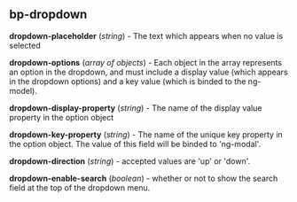 ## bp-dropdown

**dropdown-placeholder** (*string*) - The text which appears when no value is selected

**dropdown-options** (*array of objects*) - Each object in the array represents an option in the dropdown, and must include a display value (which appears in the dropdown options) and a key value (which is binded to the ng-model).

**dropdown-display-property** (*string*) - The name of the display value property in the option object

**dropdown-key-property** (*string*) - The name of the unique key property in the option object. The value of this field will be binded to 'ng-modal'.

**dropdown-direction** (*string*) - accepted values are 'up' or 'down'.

**dropdown-enable-search** (*boolean*) - whether or not to show the search field at the top of the dropdown menu.